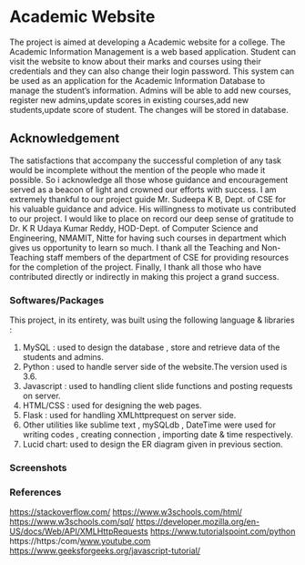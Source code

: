 # Academic Website

The project is aimed at developing a Academic website for a college.
The Academic Information Management is a web based application.
Student can visit the website to know about their marks and courses
using their credentials and they can also change their login password.
This system can be used as an application for the Academic
Information Database to manage the student’s information. Admins
will be able to add new courses, register new admins,update scores in
existing courses,add new students,update score of student. The changes
will be stored in database.

## Acknowledgement
The satisfactions that accompany the successful completion of any task
would be incomplete without the mention of the people who made it
possible. So i acknowledge all those whose guidance and encouragement
served as a beacon of light and crowned our efforts with success.
I am extremely thankful to our project guide Mr. Sudeepa K B, Dept. of
CSE for his valuable guidance and advice. His willingness to motivate
us contributed to our project.
I would like to place on record our deep sense of gratitude to Dr. K R
Udaya Kumar Reddy, HOD-Dept. of Computer Science and
Engineering, NMAMIT, Nitte for having such courses in department
which gives us opportunity to learn so much.
I thank all the Teaching and Non-Teaching staff members of the
department of CSE for providing resources for the completion of the
project. Finally, I thank all those who have contributed directly or
indirectly in making this project a grand success.


### Softwares/Packages

This project, in its entirety, was built using the following language &
libraries :
1. MySQL : used to design the database , store and retrieve data of
the students and admins.
2. Python : used to handle server side of the website.The version used
is 3.6.
3. Javascript : used to handling client slide functions and posting
requests on server.
4. HTML/CSS : used for designing the web pages.
5. Flask : used for handling XMLhttprequest on server side.
6. Other utilities like sublime text , mySQLdb , DateTime were used
for writing codes , creating connection , importing date & time
respectively.
7. Lucid chart: used to design the ER diagram given in previous
section.

### Screenshots

### References
https://stackoverflow.com/
https://www.w3schools.com/html/
https://www.w3schools.com/sql/
https://developer.mozilla.org/en-US/docs/Web/API/XMLHttpRequests
https://www.tutorialspoint.com/python
https://https:/com/www.youtube.com
https://www.geeksforgeeks.org/javascript-tutorial/
